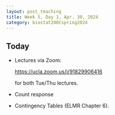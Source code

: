 ```yaml
---
layout: post_teaching
title: Week 5, Day 1, Apr. 30, 2024
category: biostat200Cspring2024
---
```


## Today
* Lectures via Zoom: 

  <https://ucla.zoom.us/j/91829906416> 

  for both Tue/Thu lectures.

* Count response

* Contingency Tables (ELMR Chapter 6).


